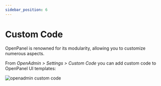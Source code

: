 ```yaml
---
sidebar_position: 6
---
```


# Custom Code

OpenPanel is renowned for its modularity, allowing you to customize numerous aspects.

From *OpenAdmin > Settings > Custom Code* you can add custom code to OpenPanel UI templates:

![openadmin custom code](/img/admin/custom_code.png)
